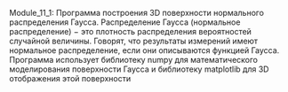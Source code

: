 Module_11_1:
    Программа построения 3D поверхности нормального распределения Гаусса.
    Распределение Гаусса (нормальное распределение) − это плотность распределения вероятностей 
    случайной величины. Говорят, что результаты измерений имеют нормальное распределение, 
    если они описываются функцией Гаусса.
    Программа использует библиотеку numpy для математического моделирования поверхности Гаусса
    и библиотеку matplotlib для 3D отображения этой поверхности
